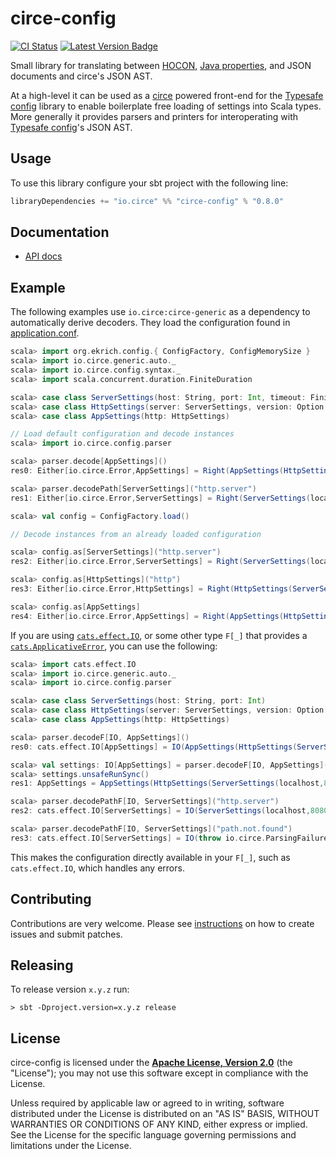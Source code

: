 # circe-config

[![CI Status]][CI]
[![Latest Version Badge]][Latest Version]

Small library for translating between [HOCON], [Java properties], and JSON
documents and circe's JSON AST.

At a high-level it can be used as a [circe] powered front-end for the [Typesafe
config] library to enable boilerplate free loading of settings into Scala types.
More generally it provides parsers and printers for interoperating with
[Typesafe config]'s JSON AST.

 [HOCON]: https://github.com/lightbend/config/blob/master/HOCON.md
 [Java properties]: https://docs.oracle.com/javase/8/docs/api/java/util/Properties.html

## Usage

To use this library configure your sbt project with the following line:

```sbt
libraryDependencies += "io.circe" %% "circe-config" % "0.8.0"
```

## Documentation

 - [API docs](https://circe.github.io/circe-config/io/circe/config/index.html)

## Example

The following examples use `io.circe:circe-generic` as a dependency to
automatically derive decoders. They load the configuration found in
[application.conf].

```scala
scala> import org.ekrich.config.{ ConfigFactory, ConfigMemorySize }
scala> import io.circe.generic.auto._
scala> import io.circe.config.syntax._
scala> import scala.concurrent.duration.FiniteDuration

scala> case class ServerSettings(host: String, port: Int, timeout: FiniteDuration, maxUpload: ConfigMemorySize)
scala> case class HttpSettings(server: ServerSettings, version: Option[Double])
scala> case class AppSettings(http: HttpSettings)

// Load default configuration and decode instances
scala> import io.circe.config.parser

scala> parser.decode[AppSettings]()
res0: Either[io.circe.Error,AppSettings] = Right(AppSettings(HttpSettings(ServerSettings(localhost,8080,5 seconds,ConfigMemorySize(5242880)),Some(1.1))))

scala> parser.decodePath[ServerSettings]("http.server")
res1: Either[io.circe.Error,ServerSettings] = Right(ServerSettings(localhost,8080,5 seconds,ConfigMemorySize(5242880)))

scala> val config = ConfigFactory.load()

// Decode instances from an already loaded configuration

scala> config.as[ServerSettings]("http.server")
res2: Either[io.circe.Error,ServerSettings] = Right(ServerSettings(localhost,8080,5 seconds,ConfigMemorySize(5242880)))

scala> config.as[HttpSettings]("http")
res3: Either[io.circe.Error,HttpSettings] = Right(HttpSettings(ServerSettings(localhost,8080,5 seconds,ConfigMemorySize(5242880)),Some(1.1)))

scala> config.as[AppSettings]
res4: Either[io.circe.Error,AppSettings] = Right(AppSettings(HttpSettings(ServerSettings(localhost,8080,5 seconds,ConfigMemorySize(5242880)),Some(1.1))))
```

If you are using [`cats.effect.IO`], or some other type `F[_]` that provides a
[`cats.ApplicativeError`], you can use the following:

```scala
scala> import cats.effect.IO
scala> import io.circe.generic.auto._
scala> import io.circe.config.parser

scala> case class ServerSettings(host: String, port: Int)
scala> case class HttpSettings(server: ServerSettings, version: Option[Double])
scala> case class AppSettings(http: HttpSettings)

scala> parser.decodeF[IO, AppSettings]()
res0: cats.effect.IO[AppSettings] = IO(AppSettings(HttpSettings(ServerSettings(localhost,8080),Some(1.1))))

scala> val settings: IO[AppSettings] = parser.decodeF[IO, AppSettings]()
scala> settings.unsafeRunSync()
res1: AppSettings = AppSettings(HttpSettings(ServerSettings(localhost,8080),Some(1.1)))

scala> parser.decodePathF[IO, ServerSettings]("http.server")
res2: cats.effect.IO[ServerSettings] = IO(ServerSettings(localhost,8080))

scala> parser.decodePathF[IO, ServerSettings]("path.not.found")
res3: cats.effect.IO[ServerSettings] = IO(throw io.circe.ParsingFailure: Path not found in config)
```

This makes the configuration directly available in your `F[_]`, such as `cats.effect.IO`, which handles any errors.

[application.conf]: https://github.com/circe/circe-config/tree/master/src/test/resources/application.conf
[`cats.effect.IO`]: https://typelevel.org/cats-effect/datatypes/io.html
[`cats.ApplicativeError`]: https://typelevel.org/cats/api/cats/ApplicativeError.html

## Contributing

Contributions are very welcome. Please see [instructions](CONTRIBUTING.md) on
how to create issues and submit patches.

## Releasing

To release version `x.y.z` run:

    > sbt -Dproject.version=x.y.z release

## License

circe-config is licensed under the **[Apache License, Version 2.0][apache]** (the
"License"); you may not use this software except in compliance with the License.

Unless required by applicable law or agreed to in writing, software
distributed under the License is distributed on an "AS IS" BASIS,
WITHOUT WARRANTIES OR CONDITIONS OF ANY KIND, either express or implied.
See the License for the specific language governing permissions and
limitations under the License.

 [apache]: http://www.apache.org/licenses/LICENSE-2.0
 [circe]: https://github.com/circe/circe
 [Typesafe config]: https://github.com/lightbend/config
 [CI]: https://github.com/unganisha/circe-sconfig/actions
 [CI Status]: https://img.shields.io/github/workflow/status/unganisha/circe-sconfig/Continuous%20Integration.svg
 [Latest Version Badge]: https://img.shields.io/maven-central/v/io.circe/circe-config_2.12.svg
 [Latest Version]: https://maven-badges.herokuapp.com/maven-central/io.circe/circe-config_2.12
